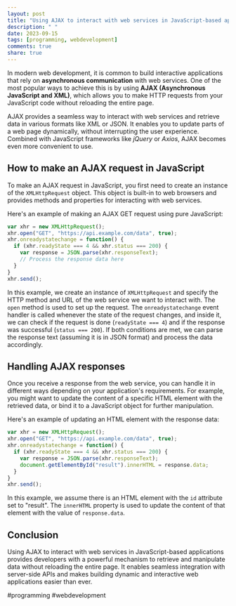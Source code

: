 ```yaml
---
layout: post
title: "Using AJAX to interact with web services in JavaScript-based applications"
description: " "
date: 2023-09-15
tags: [programming, webdevelopment]
comments: true
share: true
---
```


In modern web development, it is common to build interactive applications that rely on **asynchronous communication** with web services. One of the most popular ways to achieve this is by using **AJAX (Asynchronous JavaScript and XML)**, which allows you to make HTTP requests from your JavaScript code without reloading the entire page.

AJAX provides a seamless way to interact with web services and retrieve data in various formats like XML or JSON. It enables you to update parts of a web page dynamically, without interrupting the user experience. Combined with JavaScript frameworks like *jQuery* or *Axios*, AJAX becomes even more convenient to use.

## How to make an AJAX request in JavaScript

To make an AJAX request in JavaScript, you first need to create an instance of the `XMLHttpRequest` object. This object is built-in to web browsers and provides methods and properties for interacting with web services. 

Here's an example of making an AJAX GET request using pure JavaScript:

```javascript
var xhr = new XMLHttpRequest();
xhr.open("GET", "https://api.example.com/data", true);
xhr.onreadystatechange = function() {
  if (xhr.readyState === 4 && xhr.status === 200) {
    var response = JSON.parse(xhr.responseText);
    // Process the response data here
  }
}
xhr.send();
```

In this example, we create an instance of `XMLHttpRequest` and specify the HTTP method and URL of the web service we want to interact with. The `open` method is used to set up the request. The `onreadystatechange` event handler is called whenever the state of the request changes, and inside it, we can check if the request is done (`readyState === 4`) and if the response was successful (`status === 200`). If both conditions are met, we can parse the response text (assuming it is in JSON format) and process the data accordingly.

## Handling AJAX responses

Once you receive a response from the web service, you can handle it in different ways depending on your application's requirements. For example, you might want to update the content of a specific HTML element with the retrieved data, or bind it to a JavaScript object for further manipulation.

Here's an example of updating an HTML element with the response data:

```javascript
var xhr = new XMLHttpRequest();
xhr.open("GET", "https://api.example.com/data", true);
xhr.onreadystatechange = function() {
  if (xhr.readyState === 4 && xhr.status === 200) {
    var response = JSON.parse(xhr.responseText);
    document.getElementById("result").innerHTML = response.data;
  }
}
xhr.send();
```

In this example, we assume there is an HTML element with the `id` attribute set to "result". The `innerHTML` property is used to update the content of that element with the value of `response.data`.

## Conclusion

Using AJAX to interact with web services in JavaScript-based applications provides developers with a powerful mechanism to retrieve and manipulate data without reloading the entire page. It enables seamless integration with server-side APIs and makes building dynamic and interactive web applications easier than ever.

#programming #webdevelopment